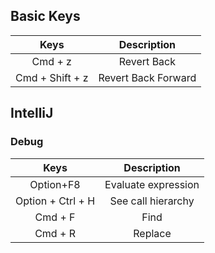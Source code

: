 ## Basic Keys

| Keys      | Description |
| :----:        |    :----:   |
|  Cmd + z | Revert Back | 
|  Cmd + Shift + z  | Revert Back Forward | 

## IntelliJ

### Debug

| Keys      | Description |
| :----:        |    :----:   | 
| Option+F8  | Evaluate expression | 
| Option + Ctrl + H  | See call hierarchy | 
| Cmd + F  | Find | 
| Cmd + R  | Replace | 
